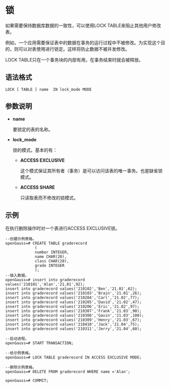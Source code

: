 # 锁<a name="ZH-CN_TOPIC_0000001225179937"></a>

如果需要保持数据库数据的一致性，可以使用LOCK TABLE来阻止其他用户修改表。

例如，一个应用需要保证表中的数据在事务的运行过程中不被修改。为实现这个目的，则可以对表使用进行锁定。这样将防止数据不被并发修改。

LOCK TABLE只在一个事务块的内部有用，在事务结束时就会被释放。

## 语法格式<a name="section1632155118333"></a>

```
LOCK [ TABLE ] name  IN lock_mode MODE
```

## 参数说明<a name="section6973139183420"></a>

-   **name**

    要锁定的表的名称。

-   **lock\_mode**

    锁的模式。基本的有：

    -   **ACCESS EXCLUSIVE**

        这个模式保证其所有者（事务）是可以访问该表的唯一事务。也是缺省锁模式。

    -   **ACCESS SHARE**

        只读取表而不修改的锁模式。



## 示例<a name="zh-cn_topic_0283136808_zh-cn_topic_0237122168_zh-cn_topic_0059778442_s9884bdbe455b460a9a2dde267283b75b"></a>

在执行删除操作时对一个表进行ACCESS EXCLUSIVE锁。

```
--创建示例表格。
openGauss=# CREATE TABLE graderecord
             (
             number INTEGER,
             name CHAR(20),
             class CHAR(20),
             grade INTEGER
             );
--插入数据。
openGauss=# insert into graderecord values('210101','Alan','21.01',92);
insert into graderecord values('210102','Ben','21.01',62);
insert into graderecord values('210103','Brain','21.01',26);
insert into graderecord values('210204','Carl','21.02',77);
insert into graderecord values('210205','David','21.02',47);
insert into graderecord values('210206','Eric','21.02',97);
insert into graderecord values('210307','Frank','21.03',90);
insert into graderecord values('210308','Gavin','21.03',100);
insert into graderecord values('210309','Henry','21.03',67);
insert into graderecord values('210410','Jack','21.04',75);
insert into graderecord values('210311','Jerry','21.04',60);

--启动进程。
openGauss=# START TRANSACTION;

--给示例表格。
openGauss=# LOCK TABLE graderecord IN ACCESS EXCLUSIVE MODE;

--删除示例表格。
openGauss=# DELETE FROM graderecord WHERE name ='Alan';

openGauss=# COMMIT;
```

